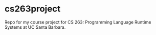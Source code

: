 cs263project
============

Repo for my course project for CS 263: Programming Language Runtime Systems at UC Santa Barbara.
